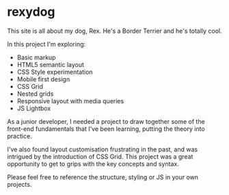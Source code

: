 # rexydog

This site is all about my dog, Rex. He's a Border Terrier and he's totally cool.

In this project I'm exploring:

<ul>
  <li>Basic markup</li>
  <li>HTML5 semantic layout</li>
  <li>CSS Style experimentation</li>
  <li>Mobile first design</li>
  <li>CSS Grid</li>
  <li>Nested grids</li>
  <li>Responsive layout with media queries</li>
  <li>JS Lightbox</li>
</ul>

As a junior developer, I needed a project to draw together some of the front-end fundamentals that I've been learning, putting the theory into practice.

I've also found layout customisation frustrating in the past, and was intrigued by the introduction of CSS Grid. This project was a great opportunity to get to grips with the key concepts and syntax.

Please feel free to reference the structure, styling or JS in your own projects.
